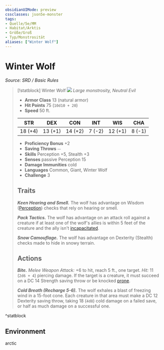```yaml
---
obsidianUIMode: preview
cssclasses: json5e-monster
tags:
- Quelle/5e/MM
- Habitat/Arktis
- Größe/Groß
- Typ/Monstrosität
aliases: ["Winter Wolf"]
---
```

# Winter Wolf
*Source: SRD / Basic Rules*  

> [!statblock] Winter Wolf
> ![](compendium/bestiary/monstrosity/token/winter-wolf.png#token)
> *Large monstrosity, Neutral Evil*
> 
> - **Armor Class** 13  (natural armor)
> - **Hit Points** 75 (`10d10 + 20`)
> - **Speed** 50 ft.
> 
> |STR|DEX|CON|INT|WIS|CHA|
> |:---:|:---:|:---:|:---:|:---:|:---:|
> |18 (+4)|13 (+1)|14 (+2)| 7 (-2)|12 (+1)| 8 (-1)|
> 
> - **Proficiency Bonus** +2
> - **Saving Throws** ⏤
> - **Skills** Perception +5, Stealth +3
> - **Senses** passive Perception 15
> - **Damage Immunities** cold
> - **Languages** Common, Giant, Winter Wolf
> - **Challenge** 3
> 
> ## Traits
> 
> ***Keen Hearing and Smell.*** The wolf has advantage on Wisdom ([Perception](rules/skills.md#Perception)) checks that rely on hearing or smell.
> 
> ***Pack Tactics.*** The wolf has advantage on an attack roll against a creature if at least one of the wolf's allies is within 5 feet of the creature and the ally isn't [incapacitated](rules/conditions.md#incapacitated).
> 
> ***Snow Camouflage.*** The wolf has advantage on Dexterity (Stealth) checks made to hide in snowy terrain.
> 
> ## Actions
> 
> ***Bite.*** *Melee Weapon Attack:* +6 to hit, reach 5 ft., one target. *Hit:* 11 (`2d6 + 4`) piercing damage. If the target is a creature, it must succeed on a DC 14 Strength saving throw or be knocked [prone](rules/conditions.md#prone).
> 
> ***Cold Breath (Recharge 5-6).*** The wolf exhales a blast of freezing wind in a 15-foot cone. Each creature in that area must make a DC 12 Dexterity saving throw, taking 18 (`4d8`) cold damage on a failed save, or half as much damage on a successful one.
^statblock

## Environment

arctic
